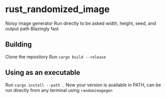 # rust_randomized_image
Noisy image generator
Run directly to be asked width, height, seed, and output path
Blazingly fast

## Building

Clone the repository
Run `cargo build --release`

## Using as an executable

Run `cargo install --path .`
Now your version is available in PATH, can be run directly from any terminal using `randomimagegen`
